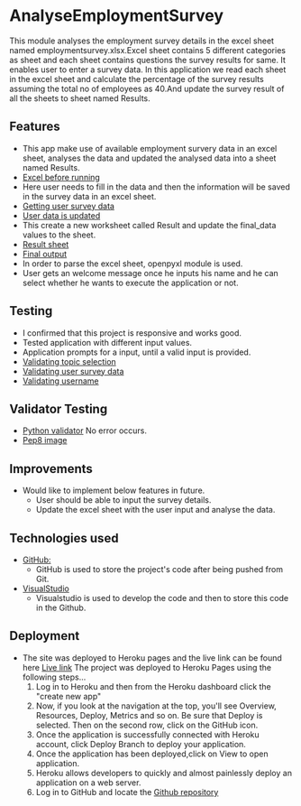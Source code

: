 # AnalyseEmploymentSurvey
This module analyses the employment survey details in the excel sheet named
employmentsurvey.xlsx.Excel sheet contains 5 different categories as sheet
and each sheet contains questions the survey results for same. It enables user to enter a survey data. In this
application we read each sheet in the excel sheet and calculate the percentage
of the survey results assuming the total no of employees as 40.And update
the survey result of all the sheets to sheet named Results.

## Features
  - This app make use of available employment survery data in an excel sheet, analyses the data and updated the analysed data into a sheet named Results.
  - [Excel before running](https://github.com/surba778/AnalyseEmploymentSurvey/blob/main/readme-images/excel_before_running.JPG)
  - Here user needs to fill in the data and then the information will be saved in the survey data in an excel sheet. 
  - [Getting user survey data](https://github.com/surba778/AnalyseEmploymentSurvey/blob/main/readme-images/get_user_survey_data.JPG)
  - [User data is updated](https://github.com/surba778/AnalyseEmploymentSurvey/blob/main/readme-images/user_data_updted.JPG)
  - This create a new worksheet called Result and update the final_data values to the sheet.
  - [Result sheet](https://github.com/surba778/AnalyseEmploymentSurvey/blob/main/readme-images/results_sheet_created.JPG)
  - [Final output](https://github.com/surba778/AnalyseEmploymentSurvey/blob/main/readme-images/finaloutput.JPG)
  - In order to parse the excel sheet, openpyxl module is used.
  - User gets an welcome message once he inputs his name and he can select whether he wants to execute the application or not.
  
## Testing
  - I confirmed that this project is responsive and works good.
  - Tested application with different input values.
  - Application prompts for a input, until a valid input is provided.
  - [Validating topic selection](https://github.com/surba778/AnalyseEmploymentSurvey/blob/main/readme-images/validating_topic_selection.JPG)
  - [Validating user survey data](https://github.com/surba778/AnalyseEmploymentSurvey/blob/main/readme-images/validating_user_survey_data.JPG)
  - [Validating username](https://github.com/surba778/AnalyseEmploymentSurvey/blob/main/readme-images/validating_username.JPG)
  
## Validator Testing
  - [Python validator](http://pep8online.com/) No error occurs.
  - [Pep8 image](https://github.com/surba778/AnalyseEmploymentSurvey/blob/main/readme-images/Pep8testing.JPG)

## Improvements
  - Would like to implement below features in future.
    - User should be able to input the survey details.
    - Update the excel sheet with the user input and analyse the data.

## Technologies used
  - [GitHub:](https://github.com/)
    - GitHub is used to store the project's code after being pushed from Git.    
  - [VisualStudio](https://code.visualstudio.com/)
    - Visualstudio is used to develop the code and then to store this code in the Github.

## Deployment
- The site was deployed to Heroku pages and the live link can be found here [Live link](https://analyseemploymentsurvey.herokuapp.com/)
  The project was deployed to Heroku Pages using the following steps...
    1. Log in to Heroku and then from the Heroku dashboard click the "create new app"
    2. Now, if you look at the navigation at the top, you'll see  Overview, Resources, Deploy, Metrics  and so on. Be sure that Deploy is selected. 
       Then on the second row, click on the GitHub icon.
    3. Once the application is successfully connected with Heroku account, click Deploy Branch to deploy your application.
    4. Once the application has been deployed,click on View to open application.
    5. Heroku allows developers to quickly and almost painlessly deploy an application on a web server.
    6. Log in to GitHub and locate the [Github repository](https://github.com/surba778/AnalyseEmploymentSurvey)
